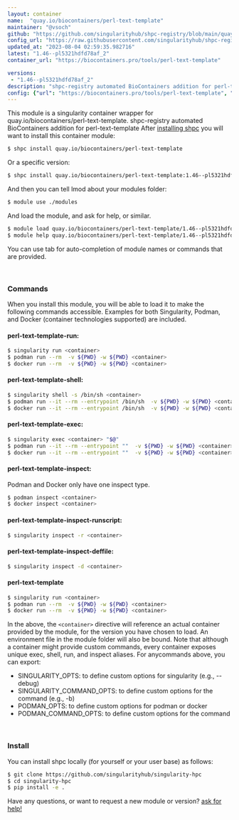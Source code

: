 ```yaml
---
layout: container
name:  "quay.io/biocontainers/perl-text-template"
maintainer: "@vsoch"
github: "https://github.com/singularityhub/shpc-registry/blob/main/quay.io/biocontainers/perl-text-template/container.yaml"
config_url: "https://raw.githubusercontent.com/singularityhub/shpc-registry/main/quay.io/biocontainers/perl-text-template/container.yaml"
updated_at: "2023-08-04 02:59:35.982716"
latest: "1.46--pl5321hdfd78af_2"
container_url: "https://biocontainers.pro/tools/perl-text-template"

versions:
 - "1.46--pl5321hdfd78af_2"
description: "shpc-registry automated BioContainers addition for perl-text-template"
config: {"url": "https://biocontainers.pro/tools/perl-text-template", "maintainer": "@vsoch", "description": "shpc-registry automated BioContainers addition for perl-text-template", "latest": {"1.46--pl5321hdfd78af_2": "sha256:65bad53b3a425ad5c2ff45cb27fff72dd2f56cc4827930e5ac112890ab1b05b6"}, "tags": {"1.46--pl5321hdfd78af_2": "sha256:65bad53b3a425ad5c2ff45cb27fff72dd2f56cc4827930e5ac112890ab1b05b6"}, "docker": "quay.io/biocontainers/perl-text-template"}
---
```


This module is a singularity container wrapper for quay.io/biocontainers/perl-text-template.
shpc-registry automated BioContainers addition for perl-text-template
After [installing shpc](#install) you will want to install this container module:


```bash
$ shpc install quay.io/biocontainers/perl-text-template
```

Or a specific version:

```bash
$ shpc install quay.io/biocontainers/perl-text-template:1.46--pl5321hdfd78af_2
```

And then you can tell lmod about your modules folder:

```bash
$ module use ./modules
```

And load the module, and ask for help, or similar.

```bash
$ module load quay.io/biocontainers/perl-text-template/1.46--pl5321hdfd78af_2
$ module help quay.io/biocontainers/perl-text-template/1.46--pl5321hdfd78af_2
```

You can use tab for auto-completion of module names or commands that are provided.

<br>

### Commands

When you install this module, you will be able to load it to make the following commands accessible.
Examples for both Singularity, Podman, and Docker (container technologies supported) are included.

#### perl-text-template-run:

```bash
$ singularity run <container>
$ podman run --rm  -v ${PWD} -w ${PWD} <container>
$ docker run --rm  -v ${PWD} -w ${PWD} <container>
```

#### perl-text-template-shell:

```bash
$ singularity shell -s /bin/sh <container>
$ podman run --it --rm --entrypoint /bin/sh  -v ${PWD} -w ${PWD} <container>
$ docker run --it --rm --entrypoint /bin/sh  -v ${PWD} -w ${PWD} <container>
```

#### perl-text-template-exec:

```bash
$ singularity exec <container> "$@"
$ podman run --it --rm --entrypoint ""  -v ${PWD} -w ${PWD} <container> "$@"
$ docker run --it --rm --entrypoint ""  -v ${PWD} -w ${PWD} <container> "$@"
```

#### perl-text-template-inspect:

Podman and Docker only have one inspect type.

```bash
$ podman inspect <container>
$ docker inspect <container>
```

#### perl-text-template-inspect-runscript:

```bash
$ singularity inspect -r <container>
```

#### perl-text-template-inspect-deffile:

```bash
$ singularity inspect -d <container>
```



#### perl-text-template

```bash
$ singularity run <container>
$ podman run --rm  -v ${PWD} -w ${PWD} <container>
$ docker run --rm  -v ${PWD} -w ${PWD} <container>
```


In the above, the `<container>` directive will reference an actual container provided
by the module, for the version you have chosen to load. An environment file in the
module folder will also be bound. Note that although a container
might provide custom commands, every container exposes unique exec, shell, run, and
inspect aliases. For anycommands above, you can export:

 - SINGULARITY_OPTS: to define custom options for singularity (e.g., --debug)
 - SINGULARITY_COMMAND_OPTS: to define custom options for the command (e.g., -b)
 - PODMAN_OPTS: to define custom options for podman or docker
 - PODMAN_COMMAND_OPTS: to define custom options for the command

<br>

### Install

You can install shpc locally (for yourself or your user base) as follows:

```bash
$ git clone https://github.com/singularityhub/singularity-hpc
$ cd singularity-hpc
$ pip install -e .
```

Have any questions, or want to request a new module or version? [ask for help!](https://github.com/singularityhub/singularity-hpc/issues)